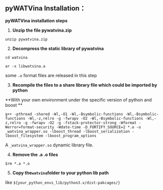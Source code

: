 ## pyWATVina Installation：

**pyWATVina installation steps** 

1. **Unzip the file pywatvina.zip**

`unzip pywatvina.zip`

2. **Decompress the static library of pywatvina**

`cd watvina`

`ar -x libwatvina.a`

some `.o` format files are released in this step

3. **Recompile the files to a share library file which could be imported by python**

**With your own environment under the specific version of python and boost **

`g++ -pthread -shared -Wl,-O1 -Wl,-Bsymbolic-functions -Wl,-Bsymbolic-functions -Wl,-z,relro -g -fwrapv -O2 -Wl,-Bsymbolic-functions -Wl,-z,relro -g -fwrapv -O2 -g -fstack-protector-strong -Wformat -Werror=format-security -Wdate-time -D_FORTIFY_SOURCE=2 *.o -o _watvina_wrapper.so -lboost_thread -lboost_serialization -lboost_filesystem -lboost_program_options`

A  `_watvina_wrapper.so` dynamic library file.

4. **Remove the .a .o files** 

`$rm *.a *.o`

5. **Copy the`watvina`folder to your python lib path**

like `${your_python_envs_lib/python3.x/dist-pakcages/}`

